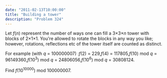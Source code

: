 ```yaml
---
date: "2011-02-13T10:00:00"
title: "Building a tower"
description: "Problem 324"
---
```


<p>Let <var>f</var>(<var>n</var>) represent the number of ways one can fill a 3×3×<var>n</var> tower with blocks of 2×1×1. You're allowed to rotate the blocks in any way you like; however, rotations, reflections etc of the tower itself are counted as distinct.</p>
<p>For example (with <var>q</var> = 100000007) :<var>f</var>(2) = 229,<var>f</var>(4) = 117805,<var>f</var>(10) mod <var>q</var> = 96149360,<var>f</var>(10<sup>3</sup>) mod <var>q</var> = 24806056,<var>f</var>(10<sup>6</sup>) mod <var>q</var> = 30808124.</p>
<p>Find <var>f</var>(10<sup>10000</sup>) mod 100000007.</p>

